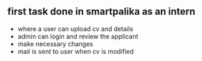 ## **first task done in smartpalika as an intern** 

- where a user can upload cv and details <br> 
- admin can login and review the applicant <br>
- make necessary changes <br> 
- mail is sent to user when cv is modified <br> 
